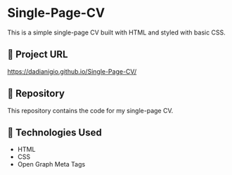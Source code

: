 # Single-Page-CV
This is a simple single-page CV built with HTML and styled with basic CSS.

## 🔗 Project URL 

https://dadianigio.github.io/Single-Page-CV/


## 📂 Repository  
This repository contains the code for my single-page CV.

## 🚀 Technologies Used  
- HTML  
- CSS  
- Open Graph Meta Tags  
